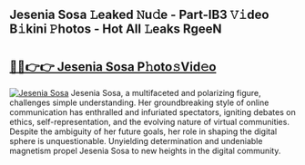 ## Jesenia Sosa 𝙻eaked 𝙽u𝚍e - Part-IB3 𝚅𝚒deo B𝚒kini 𝙿hotos - Hot All 𝙻eaks RgeeN

# <h2><a href="http://ld48oo1.urlbe.top/?page=Jesenia+Sosa">🔗🔗👉👉 Jesenia Sosa P𝚑oto𝚜Vid𝚎o</a></h2>

[![Jesenia Sosa](https://i.imgur.com/eBuTRDB.gif)](http://ld48oo1.urlbe.top/?page=Jesenia+Sosa)
Jesenia Sosa, a multifaceted and polarizing figure, challenges simple understanding. Her groundbreaking style of online communication has enthralled and infuriated spectators, igniting debates on ethics, self-representation, and the evolving nature of virtual communities. Despite the ambiguity of her future goals, her role in shaping the digital sphere is unquestionable. Unyielding determination and undeniable magnetism propel Jesenia Sosa to new heights in the digital community.
